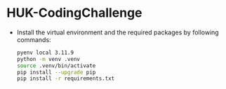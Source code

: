 # HUK-CodingChallenge

- Install the virtual environment and the required packages by following commands:

    ```BASH
    pyenv local 3.11.9
    python -m venv .venv
    source .venv/bin/activate
    pip install --upgrade pip
    pip install -r requirements.txt
    ```